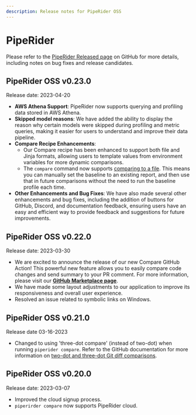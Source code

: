 ```yaml
---
description: Release notes for PipeRider OSS
---
```


# PipeRider

Please refer to the [PipeRider Released page](https://github.com/InfuseAI/piperider/releases) on GitHub for more details, including notes on bug fixes and release candidates.&#x20;

## PipeRider OSS v0.23.0

Release date: 2023-04-20

* **AWS Athena Support**: PipeRider now supports querying and profiling data stored in AWS Athena.
* **Skipped model reasons**: We have added the ability to display the reason why certain models were skipped during profiling and metric queries, making it easier for users to understand and improve their data pipeline.
* **Compare Recipe Enhancements**:&#x20;
  * Our Compare recipe has been enhanced to support both file and Jinja formats, allowing users to template values from environment variables for more dynamic comparisons.
  * The `compare` command now supports [comparing to a file](../get-started/compare.md#recipe-example-base-is-from-file). This means you can manually set the baseline to an existing report, and then use that in future comparisons without the need to run the baseline profile each time.
* **Other Enhancements and Bug Fixes**: We have also made several other enhancements and bug fixes, including the addition of buttons for GitHub, Discord, and documentation feedback, ensuring users have an easy and efficient way to provide feedback and suggestions for future improvements.

## PipeRider OSS v0.22.0

Release date: 2023-03-30

* We are excited to announce the release of our new Compare GitHub Action! This powerful new feature allows you to easily compare code changes and send summary to your PR comment. For more information, please visit our [**GitHub Marketplace page**](https://github.com/marketplace/actions/piperider-compare-action).
* We have made some layout adjustments to our application to improve its responsiveness and overall user experience.
* Resolved an issue related to symbolic links on Windows.

## PipeRider OSS v0.21.0&#x20;

Release date 03-16-2023

* Changed to using 'three-dot compare' (instead of two-dot) when running `piperider compare`. Refer to the GitHub documentation for more information on [two-dot and three-dot Git diff comparisons](https://docs.github.com/en/pull-requests/collaborating-with-pull-requests/proposing-changes-to-your-work-with-pull-requests/about-comparing-branches-in-pull-requests#three-dot-and-two-dot-git-diff-comparisons).&#x20;

## PipeRider OSS v0.20.0

Release date: 2023-03-07

* Improved the cloud signup process.
* `piperirder compare` now supports PipeRider cloud.



